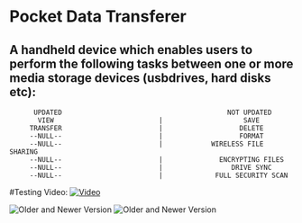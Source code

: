 # Pocket Data Transferer
## A handheld device which enables users to perform the following tasks between one or more media storage devices (usbdrives, hard disks etc):
          UPDATED                                         NOT UPDATED
           VIEW                          |                    SAVE
         TRANSFER                        |                   DELETE
         --NULL--                        |                   FORMAT
         --NULL--                        |            WIRELESS FILE SHARING
         --NULL--                        |              ENCRYPTING FILES
         --NULL--                        |                 DRIVE SYNC
         --NULL--                        |             FULL SECURITY SCAN 
         
#Testing Video:
[![Video](https://img.youtube.com/vi/d8Dy4KeBxF0/0.jpg)](https://youtu.be/d8Dy4KeBxF0)



![Older and Newer Version](https://github.com/ashfaquekhan/version_2/assets/42895491/e37831fa-13f0-4485-8b29-e4a2b25f854f)
![Older and Newer Version](https://github.com/ashfaquekhan/version_2/assets/42895491/2ca00888-9cbf-4d76-ac6f-8aed9209c61a)
   
